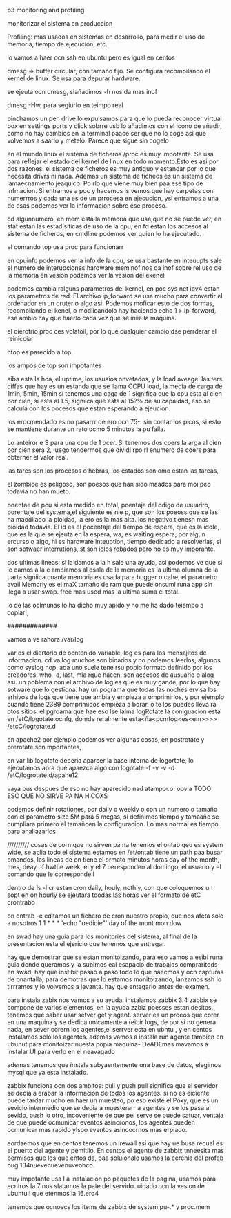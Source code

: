 p3 monitoring and profiling

monitorizar el sistema en produccion

Profiling: mas usados en sistemas en desarrollo, para medir el uso de memoria, tiempo de ejecucion, etc.

lo vamos a haer ocn ssh en ubuntu pero es igual en centos

dmesg => buffer circular, con tamaño fijo. Se configura recompilando el kernel de linux. Se usa para depurar hardware.

se ejeuta ocn dmesg, siañadimos -h nos da mas inof

dmesg -Hw, para segiurlo en teimpo real

pinchamos un pen drive
lo expulsamos para que lo pueda reconocer virtual box
en settings ports y click sobrre usb lo añadimos con el icono de añadir,
como no hay cambios en la terminal paace ser que no lo coge asi que volvemos a saarlo y metelo. Parece que sigue sin cogelo

en el mundo linux el sistema de ficheros /proc es muy impotante. Se usa para reflejar el estado del kernel de linux en todo momento.Esto es asi por dos razones: el sistema de ficheros es muy antiguo y estandar por lo que necesita drivrs ni nada. Ademas un sistema de ficheos es un sistema de lamaecnamiento jeaquico. Po rlo que viene muy bien paa ese tipo de infmacion.
Si entramos a poc y hacemos ls vemos que hay carpetas con numerrros y cada una es de un prrocesa en ejecucion, ysi entramos a una de esas podemos ver la informacion sobre ese proceso.

cd algunnumero, en mem esta la memoria que usa,que no se puede ver, en stat estan las estadisiticas de uso de la cpu, en fd estan los accesos al sistema de ficheros, en cmdline podemos ver quien lo ha ejecutado.

el comando top usa proc para funcionarr

en cpuinfo podemos ver la info de la cpu, se usa bastante
en inteuupts sale el numero de interupciones hardware
meminof nos da inof sobre rel uso de la memoria
en vesion podemos ver la vesion del ekenel

podemos cambia ralguns parametros del kernel, en poc sys net ipv4 estan los parametros de red. El archivo ip_forward se usa mucho para convertir el ordenador en un oruter o algo asi. Podemos moficar esto de dos formas, recompilando el kenel, o modiicandolo hay haciendo echo 1 > ip_forward, ese ambio hay que haerlo cada vez que se iniie la maquina.

el dierotrio proc ces volatoil, por lo que cualquier cambio dse perrderar el reinicciar

htop es parecido a top.

los ampos de top son impotantes

aiba esta la hoa, el uptime, los usuaios onvetados, y la load aveage: las ters ciffas que hay es un estanda que se llama CCPU load, la media de carga de 1min, 5min, 15min
si tenemos una caga de 1 significa que la cpu esta al cien por cien, si esta al 1.5, signiica que esta al 15?% de su capaidad, eso se calcula con los pocesos que estan esperando a ejeucion.

los erocmendado es no pasarrr de ero ocn 75-. sin contar los picos, si esto se mantiene durante un rato ocmo 5 minutos la pu falla.

Lo anteiror e S para una cpu de 1 ocer. Si tenemos dos coers la arga al cien por cien sera 2, luego tendermos que dividi rpo rl enumero de coers para obterner el valor real.

las tares son los procesos o hebras, los estados son omo estan las tareas,

el zombioe es peligoso, son poesos que han sido maados para moi peo todavia no han mueto.

poentae de pcu si esta medido en total, poentaje del odigo de usuariro, porentaje del systema,el siguiente es nie p, que son los poeoss que se las ha maodiiado la pioidad, la ero es la mas alta. los negativo tienesn mas pioidad todavia. El id es el pocentaje del tiempo de espera, que es la iddle, que es la que se ejeuta en la espera, wa, es waiting espera, por algun ercurso o algo, hi es hardware inteuption, tiempo dedicado a resolverlas, si son sotwaer interrutions, st son iclos robados pero no es muy imporante.

dos ultimas lineas:
si la damos a la h sale una ayuda, asi podemos ve que si le damos a la e ambiamos al esala de la memoria
es
la ultima olumna de la uarta signiica cuanta memoria es usada para bugger o cahe, el parametro avail Memoriy es el maX tamaño de ram que puede onsumi runa app sin llega a usar swap. free mas used mas la ultima suma el total.

lo de las oclmunas lo ha dicho muy apido y no me ha dado teiempo a copiarl,

#############

vamos a ve rahora /var/log

var es el diertorio de ocntenido variable, log es para los mensajitos de informacion.
cd va log
muchos son binarios y no podemos leerlos, algunos como syslog nop. ada uno suele tene rsu popio formato definido por los creadores.
who -a, last, mia rque hacen, son accesos de ausuario o alog asi.
un poblema con el archivo de log es que es muy gande, por lo que hay sotware que lo gestiona.
hay un pograma que todas las noches ervisa los arhivos de logs que tiene que ambia y empieza a omprimirlos, y por ejemplo cuando tiene 2389 comprimidos empieza a borar. o te los puedes lleva ra otos sitios.
el pgroama que hae eso lse lalma logRotate
la coniguacion esta en /etC/logotate.ocnfg,
domde reralmente esta<ña<pcmfog<es<em</e>>>>> /etcC/logrotate.d

en apache2 por ejemplo podemos ver algunas cosas, en postrotate y prerotate son mportantes,

en var lib logotate deberia apareer la base interna de logortate, lo ejecutamos apra que apaezca algo con
logotate -f -v -v -d /etC/logrotate.d/apahe12

vaya pus despues de eso no hay aparecido nad atampoco.
obvia TODO ESO QUE NO SIRVE PA NA HICOXS

podemos definir rotationes, por daily o weekly o con un numero o tamaño con el parametro size 5M para 5 megas, si definimos tiempo y tamaaño se cumpliara primero el tamañoen la configuracion. Lo mas normal es tiempo. para analiazarlos

////////// cosas de corn que no sirven pa na
tenemos el ontab qeu es system wide, se aplia todo el sistema estamos en /et/ontab tiene un path paa busar omandos, las lineas de on tiene el ormato minutos horas day of the month, mes, deay of hwthe week, el y el 7 oeresponden al domingo, el usuario y el comando que le corresponde.l

dentro de ls -l cr estan cron daily, houly, nothly, con que coloquemos un sopt en on hourly se ejeutara toodas las horas
ver el formato de etC crontrabo

on ontrab -e
editamos un fichero de cron nuestro propio, que nos afeta solo a nosotros
1 1 \* \* \* 'echo "oedioie"' day of the mont mon dow

en swad hay una guia para los monitories del sistema, al final de la presentacion esta el ejericio que tenemos que entregar.

hay que demostrar que se estan monitoizando, para eso vamos a esibi runa guia donde queramos y la subimos eal esapacio de trabajos ocmpraritods en swad, hay que instibir pasao a paso todo lo que haecmos y ocn capturas de pnantalla, para demotras que lo estamos monitoizando, lanzamos ssh lo tirrramos y lo volvemos a levanta.
hay que entegarlo antes del examen.

para instala zabix nos vamos a su ayuda.
instalamos zabbix 3.4
zabbix se compone de varios elementos, en la ayuda zzbiz poesses estan desitos.
tenemos que saber usar setver get y agent.
server es un proeos que corer en una maquina y se dedica unicamente a reibir logs, de por si no genera nada, en sever corern los agentes,el serrver esta en ubntu , y en centos instalamos solo los agentes. ademas vamos a instala run agente tambien en ubunut para monitoizar nuesta popia maquina- DeADEmas mavamos a instalar UI para verlo en el neavagado

ademas tenemos que instala subyaentemente una base de datos, elegimos mysql que ya esta instalado.

zabbix funciona ocn dos ambitos: pull y push
pull significa que el servidor se dedia a erabar la informacion de todos los agentes.
si no es eiciente puede tardar mucho en haer un muesteo, po eso existe el Poxy, que es un sevicio intermedio que se dedia a muesterarr a agentes y se los pasa al sevido,
push lo otro,
incoveniente de que pel serve se puede satuar, ventaja de que puede ocmunicar eventos asincronos, los agentes pueden ocmunicar mas rapido ylsoo eventos asincocrnos mas erpiado.

eordaemos que en centos tenemos un irewall asi que hay ue busa recual es el puerto del agente y pemitilo. En centos el agente de zabbix tnneesita mas permisos que los que entos da, paa soluionalo usamos la eerenia del profeb bug 134nuevenuevenuveohco.

muy impotante usa l a instalacion po paquetes de la pagina, usamos para ecntros la 7 nos slatamos la pate del servido.
uidado ocn la vesion de ubuntu!! que etenmos la 16.ero4

tenemos que ocnoecs los items de zabbix de system.pu-.\* y proc.mem
